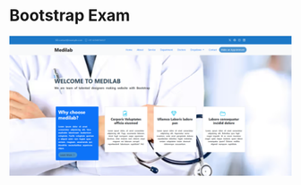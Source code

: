 <h1>Bootstrap Exam</h1>

<a href="https://quiet-dolphin-bb1276.netlify.app"><img src="doctor image.png"></a>
